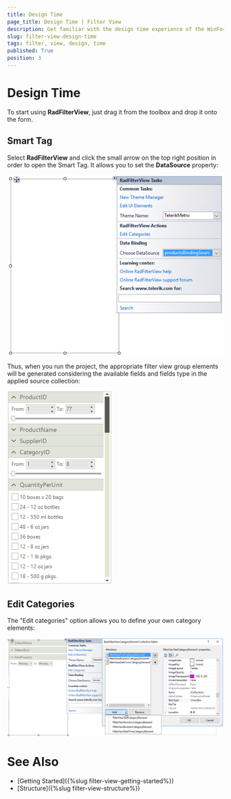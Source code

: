```yaml
---
title: Design Time
page_title: Design Time | Filter View
description: Get familiar with the design time experience of the WinForms FilterView control.  
slug: filter-view-design-time
tags: filter, view, design, time
published: True
position: 3  
---
```


# Design Time

To start using **RadFilterView**, just drag it from the toolbox and drop it onto the form.
 
## Smart Tag 

Select **RadFilterView** and click the small arrow on the top right position in order to open the Smart Tag. It allows you to set the **DataSource** property:

![filter-view-design-time 002](images/filter-view-design-time002.png)

Thus, when you run the project, the appropriate filter view group elements will be generated considering the available fields and fields type in the applied source collection:

![filter-view-design-time 003](images/filter-view-design-time003.png)

## Edit Categories

The "Edit categories" option allows you to define your own category elements:

![filter-view-design-time 001](images/filter-view-design-time001.png)

 
# See Also

* [Getting Started]({%slug filter-view-getting-started%})
* [Structure]({%slug filter-view-structure%})
 
        
